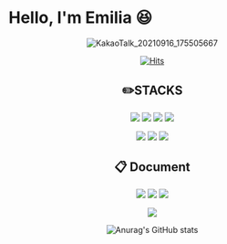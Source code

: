 
# Hello, I'm Emilia :laughing:

<div align="center">
 
![KakaoTalk_20210916_175505667](https://user-images.githubusercontent.com/90817754/133583733-c138fcf7-5987-4a91-acfb-bea5add41e1b.gif)

[![Hits](https://hits.seeyoufarm.com/api/count/incr/badge.svg?url=https%3A%2F%2Fgithub.com%2Fmiteum&count_bg=%23FF6793&title_bg=%23FBCFCF&icon=&icon_color=%23D5D5D5&title=hits&edge_flat=false)](https://hits.miteum.com)

 
 
 
 
## ✏️STACKS ##

<img src="https://img.shields.io/badge/Adobe Illustrator-FF9A00?style=flat-square&logo=Adobe Illustrator&logoColor=white">  <img src="https://img.shields.io/badge/Adobe Photoshop-31A8FF?style=flat-square&logo=Adobe Photoshop&logoColor=white">  <img src="https://img.shields.io/badge/HTML5-E34F26?style=flat-square&logo=HTML5&logoColor=white"> <img src="https://img.shields.io/badge/CSS3-1572B6?style=flat-square&logo=CSS3&logoColor=white"><br>

<img src="https://img.shields.io/badge/Java-007396?style=flat-square&logo=Java&logoColor=white">  <img src="https://img.shields.io/badge/MySQL-4479A1?style=flat-square&logo=MySQL&logoColor=white">  <img src="https://img.shields.io/badge/Spring Boot-6DB33F?style=flat-square&logo=Spring Boot&logoColor=white">

 
 
 
 
 
## 📋 Document
 
<img src="https://img.shields.io/badge/Microsoft PowerPoint-B7472A?style=flat-square&logo=Microsoft PowerPoint&logoColor=white">  <img src="https://img.shields.io/badge/Microsoft Excel-217346?style=flat-square&logo=Microsoft Excel&logoColor=white">   <img src="https://img.shields.io/badge/Microsoft Word-2B579A?style=flat-square&logo=Microsoft Word&logoColor=white">

<img src="https://img.shields.io/badge/Notion-000000?style=flat-square&logo=Notion&logoColor=white">
 




![Anurag's GitHub stats](https://github-readme-stats.vercel.app/api?username=miteum&&show_icons=true&theme=dracula)

 
 
</div>
